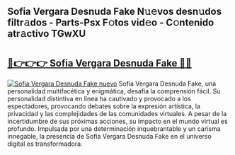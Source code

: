 ## Sofia Vergara Desnuda Fake N𝚞𝚎vos desn𝚞dos filtr𝚊dos - Parts-Psx F𝚘tos vid𝚎o - C𝚘ntenido atr𝚊ctivo TGwXU

# <h2><a href="http://mb1i2o7.tromn.icu/?c=Sofia+Vergara+Desnuda+Fake">🔗👉👉👉 Sofia Vergara Desnuda Fake 🔗🔗</a></h2>

[![Sofia Vergara Desnuda Fake nuevo](https://i.imgur.com/pEAQMta.gif)](http://mb1i2o7.tromn.icu/?c=Sofia+Vergara+Desnuda+Fake)
Sofia Vergara Desnuda Fake, una personalidad multifacética y enigmática, desafía la comprensión fácil. Su personalidad distintiva en línea ha cautivado y provocado a los espectadores, provocando debates sobre la expresión artística, la privacidad y las complejidades de las comunidades virtuales. A pesar de la incertidumbre de sus próximas acciones, su impacto en el mundo virtual es profundo. Impulsada por una determinación inquebrantable y un carisma innegable, la presencia de Sofia Vergara Desnuda Fake en el universo digital es transformadora.
